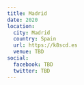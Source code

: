 ```yaml
---
title: Madrid
date: 2020
location:
  city: Madrid
  country: Spain
  url: https://k8scd.es
  venue: TBD
social:
  facebook: TBD
  twitter: TBD
---
```

